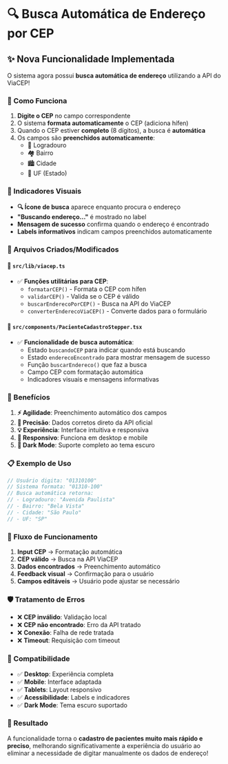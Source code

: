 # 🔍 Busca Automática de Endereço por CEP

## ✨ Nova Funcionalidade Implementada

O sistema agora possui **busca automática de endereço** utilizando a API do ViaCEP! 

### 🎯 Como Funciona

1. **Digite o CEP** no campo correspondente
2. O sistema **formata automaticamente** o CEP (adiciona hífen)
3. Quando o CEP estiver **completo** (8 dígitos), a busca é **automática**
4. Os campos são **preenchidos automaticamente**:
   - 📍 Logradouro
   - 🏘️ Bairro
   - 🏙️ Cidade
   - 📍 UF (Estado)

### 🎨 Indicadores Visuais

- **🔍 Ícone de busca** aparece enquanto procura o endereço
- **"Buscando endereço..."** é mostrado no label
- **Mensagem de sucesso** confirma quando o endereço é encontrado
- **Labels informativos** indicam campos preenchidos automaticamente

### 🔧 Arquivos Criados/Modificados

#### 📁 `src/lib/viacep.ts`
- ✅ **Funções utilitárias para CEP**:
  - `formatarCEP()` - Formata o CEP com hífen
  - `validarCEP()` - Valida se o CEP é válido
  - `buscarEnderecoPorCEP()` - Busca na API do ViaCEP
  - `converterEnderecoViaCEP()` - Converte dados para o formulário

#### 📁 `src/components/PacienteCadastroStepper.tsx`
- ✅ **Funcionalidade de busca automática**:
  - Estado `buscandoCEP` para indicar quando está buscando
  - Estado `enderecoEncontrado` para mostrar mensagem de sucesso
  - Função `buscarEndereco()` que faz a busca
  - Campo CEP com formatação automática
  - Indicadores visuais e mensagens informativas

### 🚀 Benefícios

1. **⚡ Agilidade**: Preenchimento automático dos campos
2. **🎯 Precisão**: Dados corretos direto da API oficial
3. **💡 Experiência**: Interface intuitiva e responsiva
4. **📱 Responsivo**: Funciona em desktop e mobile
5. **🌙 Dark Mode**: Suporte completo ao tema escuro

### 📋 Exemplo de Uso

```typescript
// Usuário digita: "01310100"
// Sistema formata: "01310-100"
// Busca automática retorna:
// - Logradouro: "Avenida Paulista"
// - Bairro: "Bela Vista"
// - Cidade: "São Paulo"
// - UF: "SP"
```

### 🔄 Fluxo de Funcionamento

1. **Input CEP** → Formatação automática
2. **CEP válido** → Busca na API ViaCEP
3. **Dados encontrados** → Preenchimento automático
4. **Feedback visual** → Confirmação para o usuário
5. **Campos editáveis** → Usuário pode ajustar se necessário

### 🛡️ Tratamento de Erros

- ❌ **CEP inválido**: Validação local
- ❌ **CEP não encontrado**: Erro da API tratado
- ❌ **Conexão**: Falha de rede tratada
- ❌ **Timeout**: Requisição com timeout

### 📱 Compatibilidade

- ✅ **Desktop**: Experiência completa
- ✅ **Mobile**: Interface adaptada
- ✅ **Tablets**: Layout responsivo
- ✅ **Acessibilidade**: Labels e indicadores
- ✅ **Dark Mode**: Tema escuro suportado

### 🎉 Resultado

A funcionalidade torna o **cadastro de pacientes muito mais rápido e preciso**, melhorando significativamente a experiência do usuário ao eliminar a necessidade de digitar manualmente os dados de endereço!
